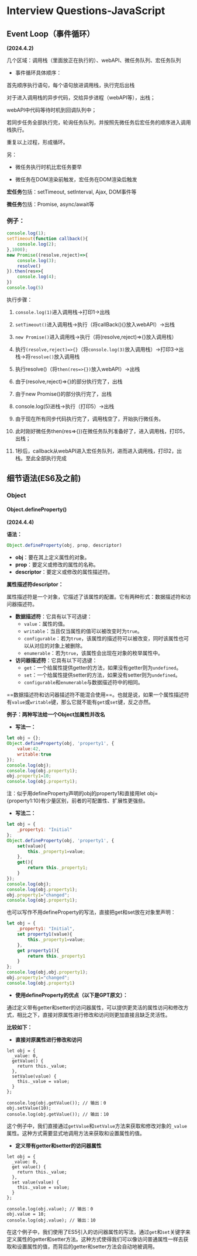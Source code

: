 # Interview Questions-JavaScript

## Event Loop（事件循环）

**(2024.4.2)**

几个区域：调用栈（里面放正在执行的）、webAPI、微任务队列、宏任务队列

+ 事件循环具体顺序：

首先顺序执行语句，每个语句放进调用栈，执行完后出栈

对于进入调用栈的异步代码，交给异步进程（webAPI等），出栈；

webAPI中代码等待时机到回调队列中；

若同步任务全部执行完，轮询任务队列，并按照先微任务后宏任务的顺序进入调用栈执行。

重复以上过程，形成循环。

另：

+ 微任务执行时机比宏任务要早

- 微任务在DOM渲染前触发，宏任务在DOM渲染后触发



**宏任务**包括：setTimeout, setInterval, Ajax, DOM事件等

**微任务**包括：Promise, async/await等



### 例子：

```javascript
console.log(1);
setTimeout(function callback(){
    console.log(2);
},1000);
new Promise((resolve,reject)=>{
    console.log(3);
    resolve()
}).then(res=>{
    console.log(4);
})
console.log(5)
```

执行步骤：

1. `console.log(1)`进入调用栈->打印1->出栈

2. `setTimeout()`进入调用栈->执行（将callBack(){}放入webAPI）->出栈
3. `new Promise()`进入调用栈->执行（将(resolve,reject)=>{}放入调用栈）
4. 执行`(resolve,reject)=>{}`（将`console.log(3)`放入调用栈）->打印3->出栈->将`resolve()`放入调用栈
5. 执行resolve()（将`then(res=>{})`放入webAPI）->出栈
6. 由于(resolve,reject)=>{}的部分执行完了，出栈
7. 由于new Promise()的部分执行完了，出栈
8. console.log(5)进栈->执行（打印5）->出栈
9. 由于现在所有同步代码执行完了，调用栈空了，开始执行微任务。

10. 此时刚好微任务then(res=>{})在微任务队列准备好了，进入调用栈，打印5，出栈；
11. 1秒后，callback从webAPI进入宏任务队列，进而进入调用栈，打印2，出栈。至此全部执行完成



## 细节语法(ES6及之前)

### Object

#### Object.defineProperty()

**(2024.4.4)**

**语法：**

```javascript
Object.defineProperty(obj, prop, descriptor)
```

- **obj**：要在其上定义属性的对象。
- **prop**：要定义或修改的属性的名称。
- **descriptor**：要定义或修改的属性描述符。




**属性描述符descriptor：**

属性描述符是一个对象，它描述了该属性的配置。它有两种形式：数据描述符和访问器描述符。

- **数据描述符**：它具有以下可选键：
  - `value`：属性的值。
  - `writable`：当且仅当属性的值可以被改变时为`true`。
  - `configurable`：若为`true`，该属性的描述符可以被改变，同时该属性也可以从对应的对象上被删除。
  - `enumerable`：若为`true`，该属性会出现在对象的枚举属性中。
- **访问器描述符**：它具有以下可选键：
  - `get`：一个给属性提供getter的方法，如果没有getter则为`undefined`。
  - `set`：一个给属性提供setter的方法，如果没有setter则为`undefined`。
  - `configurable`和`enumerable`与数据描述符中的相同。

==数据描述符和访问器描述符不能混合使用==。也就是说，如果一个属性描述符有`value`或`writable`键，那么它就不能有`get`或`set`键，反之亦然。

**例子：两种写法给一个Object加属性并改名**

+ **写法一：**

```javascript
let obj = {};
Object.defineProperty(obj, 'property1', {
    value:42,
    writable:true
});
console.log(obj);
console.log(obj.property1);
obj.property1=10;
console.log(obj.property1);
```

注：似乎用defineProperty声明的obj的property1和直接用let obj={property1:10}有少量区别，前者的可配置性、扩展性更强些。

+ **写法二：**

```javascript
let obj = {
    _property1: "Initial"
};
Object.defineProperty(obj, 'property1', {
    set(value){
        this._property1=value;
    },
    get(){
        return this._property1;
    }
});
console.log(obj);
console.log(obj.property1);
obj.property1="changed";
console.log(obj.property1);
```

也可以写作不用defineProperty的写法，直接把get和set放在对象里声明：

```javascript
let obj = {
    _property1: "Initial",
    set property1(value){
        this._property1=value;
    },
    get property1(){
        return this._property1
    }
};
console.log(obj,obj.property1);
obj.property1="changed";
console.log(obj.property1)
```

+ **使用defineProperty的优点（以下是GPT原文）：**

通过定义带有getter和setter的访问器属性，可以提供更灵活的属性访问和修改方式，相比之下，直接对原属性进行修改和访问则更加直接且缺乏灵活性。

**比较如下：**

+ **直接对原属性进行修改和访问**

```
let obj = {
  _value: 0,
  getValue() {
    return this._value;
  },
  setValue(value) {
    this._value = value;
  }
};

console.log(obj.getValue()); // 输出：0
obj.setValue(10);
console.log(obj.getValue()); // 输出：10
```

这个例子中，我们直接通过`getValue`和`setValue`方法来获取和修改对象的`_value`属性。这种方式需要显式地调用方法来获取和设置属性的值。

+ **定义带有getter和setter的访问器属性**

```
let obj = {
  _value: 0,
  get value() {
    return this._value;
  },
  set value(value) {
    this._value = value;
  }
};

console.log(obj.value); // 输出：0
obj.value = 10;
console.log(obj.value); // 输出：10
```

在这个例子中，我们使用了ES5引入的访问器属性的写法，通过`get`和`set`关键字来定义属性的getter和setter方法。这种方式使得我们可以像访问普通属性一样去获取和设置属性的值，而背后的getter和setter方法会自动地被调用。
